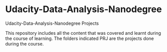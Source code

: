 # Udacity-Data-Analysis-Nanodegree
Udacity-Data-Analysis-Nanodegree Projects

This repository includes all the content that was covered and learnt during the course of learning. 
The folders indicated PRJ are the projects done during the course.
